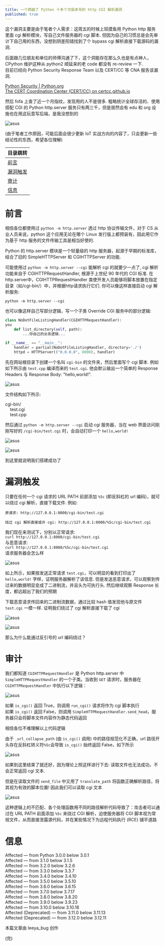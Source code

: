 ```yaml
---
title: 一个跨越了 Python 十多个次版本号的 http CGI 解析漏洞
published: true
---
```


这个漏洞主要是由于笔者个人需求：这周五的时候上班摸鱼用 Python http 服务里面 cgi 解析模块，写自己文件服务器的 cgi 脚本. 但因为自己的习惯总是会先审计下自己用的东西，没想到阴差阳错找到了个 bypass cgi 解析直接下载源码的漏洞.  

后面跟几位朋友和单位的师傅沟通了下，这个洞能存在那么久也是有点神人，CPython 维护这种从 python2 顺延来的老 code 都没有 re-review 一下.  
目前已经向 Python Security Response Team 以及 CERT/CC 等 CNA 报告该漏洞.  

[Python Security | Python.org](https://www.python.org/dev/security/)  
[The CERT Coordination Center (CERT/CC) on certcc.github.io](https://certcc.github.io/) 

然后 fofa 上查了近一个月指纹，发现用的人不是很多. 粗略统计全球存活的、使用搭配 CGI 的 Python http.server 服务只有两三千，但是居然会有 edu 和 org 设施也在用这玩意写后端，是我没想到的

![asus](/image/python/1.png)  

(由于笔者工作原因，可能后面会很少更新 IoT 实战方向的内容了，只会更新一些结论性的东西，希望各位理解)

| 目录跳转 |
|--------|
| [前言](#前言) |
| [漏洞触发](#漏洞触发) |
| [审计](#审计) |
| [信息](#信息) |


# [](#header-3)前言

相信各位都使用过 `python -m http.server` 透过 http 协议传输文件，对于 CS 从业人员来说，python 这个应用无论在哪个 Linux 发行版上都预装有，因此用它作为基于 http 服务的文件传输工具是相当好使的. 

Python 的 http.server 模块是一个轻量级的 http 服务器，起源于早期的标准库，结合了旧的 SimpleHTTPServer 和 CGIHTTPServer 的功能.  

可能使用过 `python -m http.server --cgi` 能解析 cgi 的就要少一点了, cgi 解析功能来自于 CGIHTTPRequestHandler, 根源于上世纪 90 年代的 CGI 标准. 在http.server中，CGIHTTPRequestHandler 类使开发人员能够将脚本放置在指定目录（如/cgi-bin/）中，并根据http请求执行它们. 你可以像这样直接启动 cgi 解析服务: 

`python -m http.server --cgi`

也可以像这样自己写部分逻辑，写一个子类 Override CGI 服务中的部分逻辑: 
```py
class NoDotFileListingHandler(CGIHTTPRequestHandler):
you
    def list_directory(self, path):
        ...你自己的业务逻辑...

if __name__ == "__main__":
    handler = partial(NoDotFileListingHandler, directory='./')
    httpd = HTTPServer(("0.0.0.0", 8000), handler)
```

先在网站根目录下创建一个名叫 `cgi-bin` 的文件夹，然后里面写个 cgi 脚本. 例如如下所示由 `test.cpp` 编译而来的 `test.cgi`. 他会默认输出一个简单的 Response Headers 与 Response Body: "hello,world!".

![asus](/image/python/2.png)  

文件结构如下所示:

cgi-bin/  
&nbsp;&nbsp;&nbsp;&nbsp;test.cgi  
&nbsp;&nbsp;&nbsp;&nbsp;test.cpp

然后通过 `python -m http.server --cgi` 启动 cgi 服务器，当在 web 界面访问刚刚写好的 `/cgi-bin/test.cgi` 时，会自动打印一个 `hello,world!`

![asus](/image/python/3.png)  

![asus](/image/python/0.png)  

到这里就说明我们搭建成功了

# [](#header-3)漏洞触发

只要在任何一个 cgi 请求的 URL PATH 前部添加 `%5c` (即反斜杠的 url 编码)，就可以绕过 cgi 解析，直接下载文件. 例如:

```
原请求: http://127.0.0.1:8000/cgi-bin/test.cgi

绕过 cgi 解析直接或许 cgi: http://127.0.0.1:8000/%5c/cgi-bin/test.cgi
```

我们现在来测试下，分别以正常请求:  
`curl http://127.0.0.1:8000/cgi-bin/test.cgi`  
与恶意请求:  
`curl http://127.0.0.1:8000/%5c/cgi-bin/test.cgi`  
请求服务器会怎么样

![asus](/image/python/4.png)  

如上所示，如果按发送正常请求 `test.cgi`，可以明显的看到打印出了 `hello,world!` 字样，证明服务器解析了该信息. 但是发送恶意请求，可以观察到传过来的数据明显变成了二进制流，并且头为可执行头. 然后继续观察 Response 长度，都远超出了我们的预期

下载恶意请求传回来的二进制流数据，通过比较 hash 值发现他与原文件 `test.cgi` 一模一样. 证明我们绕过了 cgi 解析直接下载了 cgi

![asus](/image/python/5.png)  

![asus](/image/python/6.png)  

那么为什么能通过反引号的 url 编码绕过？

# [](#header-3)审计

我们都知道 `CGIHTTPRequestHandler` 是 Python http.server 中 `SimpleHTTPRequestHandler` 的一个子类。当收到 `GET` 请求时，服务器在 `CGIHTTPRequestHandler` 中执行以下逻辑：

![asus](/image/python/7.png)  

如果 `is_cgi()` 返回 True，则调用 `run_cgi()` 请求将作为 cgi 脚本执行  
如果 `is_cgi()` 返回 False，则调用 `SimpleHTTPRequestHandler.send_head`，服务器只会将脚本文件内容作为静态代码返回  

相信各位不难理解以上代码逻辑

由于 `_url_collapse_path` (由 `is_cgi()` 调用) 中的路径规范化不正确，url 路径开头存在反斜杠转义符`%5c`会导致 `is_cgi()` 始终返回 False，如下所示  

![asus](/image/python/8.png)  

如果到这里结束了就还好，因为理论上照这样进行下去: 读取文件也无法成功，不会正常返回 cgi 文本. 

但是在读取文件的 `send_file` 中又用了 `translate_path` 将函数正确解析路径，将其视为有效的脚本位置! 因此我们可以读取 cgi 文本

![asus](/image/python/9.png)  

这种逻辑上的不匹配、各个处理函数用不同的路径解析代码导致了：攻击者可以通过在 URL PATH 前面添加 `%5c` 来绕过 CGI 解析，迫使服务器将 CGI 脚本视为常规文件，从而直接泄露源代码，并在某些情况下为远程代码执行 (RCE) 铺平道路

# [](#header-3)信息

Affected — from Python 3.0.0 below 3.0.1  
Affected — from 3.1.0 below 3.1.5  
Affected — from 3.2.0 below 3.2.6  
Affected — from 3.3.0 below 3.3.7  
Affected — from 3.4.0 below 3.4.10  
Affected — from 3.5.0 below 3.5.10  
Affected — from 3.6.0 below 3.6.15  
Affected — from 3.7.0 below 3.7.17  
Affected — from 3.8.0 below 3.8.20  
Affected — from 3.9.0 below 3.9.23  
Affected — from 3.10.0 below 3.10.18  
Affected (Deprecated) — from 3.11.0 below 3.11.13  
Affected (Deprecated) — from 3.12.0 below 3.12.11  


本篇文章由 leeya_bug 创作

(完)
